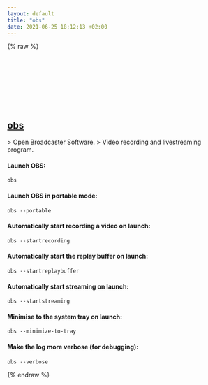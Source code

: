 ```yaml
---
layout: default
title: "obs"
date: 2021-06-25 18:12:13 +02:00
---
```

{% raw %}
<h2 id="obs">
  <a href="/en/common/obs.html">obs</a> <a href="#obs"><svg class="icon">
    <use href="/assets/images/unicode_sprite.svg#link" />
  </svg></a>
</h2>
> Open Broadcaster Software.
> Video recording and livestreaming program.

#### Launch OBS:
```shell
obs
```
#### Launch OBS in portable mode:
```shell
obs --portable
```
#### Automatically start recording a video on launch:
```shell
obs --startrecording
```
#### Automatically start the replay buffer on launch:
```shell
obs --startreplaybuffer
```
#### Automatically start streaming on launch:
```shell
obs --startstreaming
```
#### Minimise to the system tray on launch:
```shell
obs --minimize-to-tray
```
#### Make the log more verbose (for debugging):
```shell
obs --verbose
```
{% endraw %}